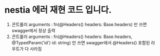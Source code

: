 # nestia 에러 재현 코드 입니다.

1. 콘트롤러 arguments :  fn(@Headers() headers: Base.headers) 만 쓰면 swagger에서 정상 출력
2. 콘트롤러 arguments :  fn(@Headers() headers: Base.headers, @TypedParam('id') id: string) 만 쓰면 swagger에서 @Headers() 포함된 라우트가 다 사라짐

